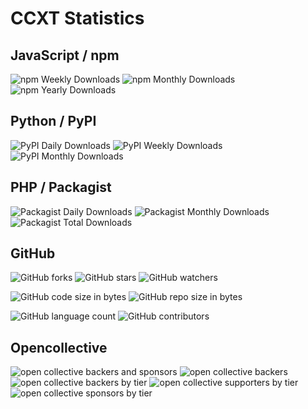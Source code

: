 # CCXT Statistics

## JavaScript / npm

![npm Weekly Downloads](https://img.shields.io/npm/dw/ccxt.svg)
![npm Monthly Downloads](https://img.shields.io/npm/dm/ccxt.svg)
![npm Yearly Downloads](https://img.shields.io/npm/dy/ccxt.svg)
<!-- ![Dependent repos (via libraries.io)](https://img.shields.io/librariesio/dependent-repos/npm/ccxt.svg) -->
<!-- ![Dependents (via libraries.io)](https://img.shields.io/librariesio/dependents/npm/ccxt.svg) -->
<!-- ![npm bundle size](https://img.shields.io/bundlephobia/min/ccxt.svg) -->
<!-- ![npm bundle size](https://img.shields.io/bundlephobia/minzip/ccxt.svg) -->

## Python / PyPI

![PyPI Daily Downloads](https://img.shields.io/pypi/dd/ccxt.svg)
![PyPI Weekly Downloads](https://img.shields.io/pypi/dw/ccxt.svg)
![PyPI Monthly Downloads](https://img.shields.io/pypi/dm/ccxt.svg)
<!-- ![Dependent repos (via libraries.io)](https://img.shields.io/librariesio/dependent-repos/pypi/ccxt.svg) -->
<!-- ![Dependents (via libraries.io)](https://img.shields.io/librariesio/dependents/pypi/ccxt.svg) -->

## PHP / Packagist

![Packagist Daily Downloads](https://img.shields.io/packagist/dd/ccxt/ccxt.svg)
![Packagist Monthly Downloads](https://img.shields.io/packagist/dm/ccxt/ccxt.svg)
![Packagist Total Downloads](https://img.shields.io/packagist/dt/ccxt/ccxt.svg)

## GitHub

![GitHub forks](https://img.shields.io/github/forks/ccxt/ccxt.svg?style=social)
![GitHub stars](https://img.shields.io/github/stars/ccxt/ccxt.svg?style=social)
![GitHub watchers](https://img.shields.io/github/watchers/ccxt/ccxt.svg?style=social)

![GitHub code size in bytes](https://img.shields.io/github/languages/code-size/ccxt/ccxt.svg)
![GitHub repo size in bytes](https://img.shields.io/github/repo-size/ccxt/ccxt.svg)
<!-- ![GitHub weekly commit activity](https://img.shields.io/github/commit-activity/w/ccxt/ccxt.svg) -->
<!-- ![GitHub yearly commit activity](https://img.shields.io/github/commit-activity/y/ccxt/ccxt.svg) -->

![GitHub language count](https://img.shields.io/github/languages/count/ccxt/ccxt.svg)
![GitHub contributors](https://img.shields.io/github/contributors/ccxt/ccxt.svg)

<!--

### GitHub Search Hits

![GitHub search hit counter](https://img.shields.io/github/search/ccxt/ccxt/binance.svg)
![GitHub search hit counter](https://img.shields.io/github/search/ccxt/ccxt/bitmex.svg)
![GitHub search hit counter](https://img.shields.io/github/search/ccxt/ccxt/bittrex.svg)
![GitHub search hit counter](https://img.shields.io/github/search/ccxt/ccxt/coinbase.svg)
![GitHub search hit counter](https://img.shields.io/github/search/ccxt/ccxt/gdax.svg)
![GitHub search hit counter](https://img.shields.io/github/search/ccxt/ccxt/kraken.svg)
![GitHub search hit counter](https://img.shields.io/github/search/ccxt/ccxt/poloniex.svg)
![GitHub search hit counter](https://img.shields.io/github/search/ccxt/ccxt/kucoin.svg)

-->

## Opencollective

![open collective backers and sponsors](https://img.shields.io/opencollective/all/ccxt.svg)
![open collective backers](https://img.shields.io/opencollective/backers/ccxt.svg)
![open collective backers by tier](https://img.shields.io/opencollective/tier/ccxt/3023.svg)
![open collective supporters by tier](https://img.shields.io/opencollective/tier/ccxt/3024.svg)
![open collective sponsors by tier](https://img.shields.io/opencollective/tier/ccxt/3040.svg)
